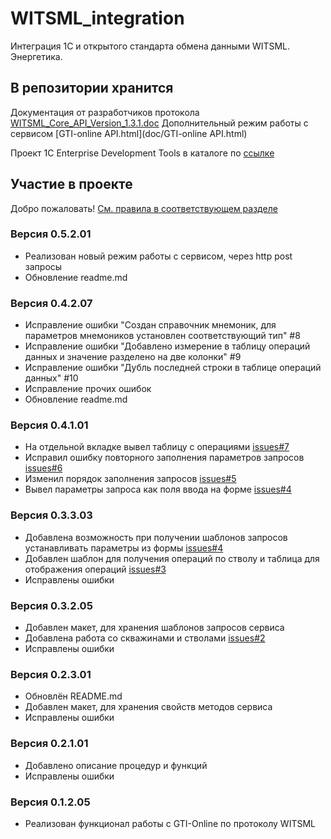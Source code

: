# WITSML_integration

Интеграция 1С и открытого стандарта обмена данными WITSML. Энергетика.

## В репозитории хранится

Документация от разработчиков протокола [WITSML_Core_API_Version_1.3.1.doc](doc/WITSML_Core_API_Version_1.3.1.doc)
Дополнительный режим работы с сервисом [GTI-online API.html](doc/GTI-online API.html)

Проект 1С Enterprise Development Tools в каталоге по [ссылке](https://github.com/johnnyshut/witsml_integration/tree/master/conf/Prototype)

## Участие в проекте

Добро пожаловать! [См. правила в соответствующем разделе](CONTRIBUTING.md)

### Версия 0.5.2.01

 - Реализован новый режим работы с сервисом, через http post запросы
 - Обновление readme.md

### Версия 0.4.2.07

- Исправление ошибки "Создан справочник мнемоник, для параметров мнемоников установлен соответствующий тип" #8
- Исправление ошибки "Добавлено измерение в таблицу операций данных и значение разделено на две колонки" #9
- Исправление ошибки "Дубль последней строки в таблице операций данных" #10
- Исправление прочих ошибок
- Обновление readme.md

### Версия 0.4.1.01

- На отдельной вкладке вывел таблицу с операциями [issues#7](https://github.com/johnnyshut/witsml_integration/issues/7)
- Исправил ошибку повторного заполнения параметров запросов [issues#6](https://github.com/johnnyshut/witsml_integration/issues/6)
- Изменил порядок заполнения запросов [issues#5](https://github.com/johnnyshut/witsml_integration/issues/5)
- Вывел параметры запроса как поля ввода на форме [issues#4](https://github.com/johnnyshut/witsml_integration/issues/4)

### Версия 0.3.3.03

- Добавлена возможность при получении шаблонов запросов устанавливать параметры из формы [issues#4](https://github.com/johnnyshut/witsml_integration/issues/4)
- Добавлен шаблон для получения операций по стволу и таблица для отображения операций [issues#3](https://github.com/johnnyshut/witsml_integration/issues/3)
- Исправлены ошибки

### Версия 0.3.2.05

- Добавлен макет, для хранения шаблонов запросов сервиса
- Добавлена работа со скважинами и стволами [issues#2](https://github.com/johnnyshut/witsml_integration/issues/2)
- Исправлены ошибки

### Версия 0.2.3.01

- Обновлён README.md
- Добавлен макет, для хранения свойств методов сервиса
- Исправлены ошибки

### Версия 0.2.1.01

- Добавлено описание процедур и функций
- Исправлены ошибки

### Версия 0.1.2.05

- Реализован функционал работы с GTI-Online по протоколу WITSML
